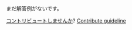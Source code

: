 
まだ解答例がないです。

[コントリビュートしませんか](https://github.com/BFEdev/BFE.dev-solutions/blob/main/css/nth-child_ja.md)?  [Contribute guideline](https://github.com/BFEdev/BFE.dev-solutions#how-to-contribute)
